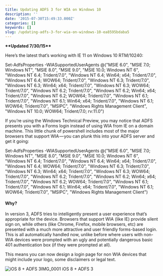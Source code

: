 ```yaml
---
title: Updating ADFS 3 for WIA on Windows 10
description: ''
date: '2015-07-30T15:49:33.000Z'
categories: []
keywords: []
slug: /updating-adfs-3-for-wia-on-windows-10-ea8595bdaba5
---
```


**\*\*Updated 7/30/15\*\***

Here’s the latest that’s working with IE 11 on Windows 10 RTM/10240:

Set-AdfsProperties -WIASupportedUserAgents @("MSIE 6.0", "MSIE 7.0; Windows NT", "MSIE 8.0", "MSIE 9.0", "MSIE 10.0; Windows NT 6", "Windows NT 6.4; Trident/7.0", "Windows NT 6.4; Win64; x64; Trident/7.0", "Windows NT 6.4; WOW64; Trident/7.0", "Windows NT 6.3; Trident/7.0", "Windows NT 6.3; Win64; x64; Trident/7.0", "Windows NT 6.3; WOW64; Trident/7.0", "Windows NT 6.2; Trident/7.0", "Windows NT 6.2; Win64; x64; Trident/7.0", "Windows NT 6.2; WOW64; Trident/7.0", "Windows NT 6.1; Trident/7.0", "Windows NT 6.1; Win64; x64; Trident/7.0", "Windows NT 6.1; WOW64; Trident/7.0", "MSIPC", "Windows Rights Management Client", "Windows NT 10.0; WOW64; Trident/7.0; rv:11.0")

If you’re using the Windows Technical Preview, you may notice that ADFS presents you with a Forms login instead of using WIA from IE on a domain machine. This little chunk of powershell includes most of the major browsers that support WIA — you can plunk this into your ADFS server and get it going:

Set-AdfsProperties -WIASupportedUserAgents @("MSIE 6.0", "MSIE 7.0; Windows NT", "MSIE 8.0", "MSIE 9.0", "MSIE 10.0; Windows NT 6", "Windows NT 6.4; Trident/7.0", "Windows NT 6.4; Win64; x64; Trident/7.0", "Windows NT 6.4; WOW64; Trident/7.0", "Windows NT 6.3; Trident/7.0", "Windows NT 6.3; Win64; x64; Trident/7.0", "Windows NT 6.3; WOW64; Trident/7.0", "Windows NT 6.2; Trident/7.0", "Windows NT 6.2; Win64; x64; Trident/7.0", "Windows NT 6.2; WOW64; Trident/7.0", "Windows NT 6.1; Trident/7.0", "Windows NT 6.1; Win64; x64; Trident/7.0", "Windows NT 6.1; WOW64; Trident/7.0", "MSIPC", "Windows Rights Management Client")

#### Why?

In version 3, ADFS tries to intelligently present a user experience that’s appropriate for the device. Browsers that support WIA (like IE) provide silent sign on, while others (like Chrome, Firefox, mobile browsers, etc) are presented with a much more attractive and user friendly forms-based login. This is all automatically handled now, unlike before where users with non-WIA devices were prompted with an ugly and potentially dangerous basic 401 authentication box (if they were prompted at all).

This means you can now design a login page for non WIA devices that might include your logo, some disclaimers or legal text.

![iOS 8 + ADFS 3IMG_0001](https://cdn-images-1.medium.com/max/800/0*sOYJ2ZLs3Xi7GcdU.png)
iOS 8 + ADFS 3